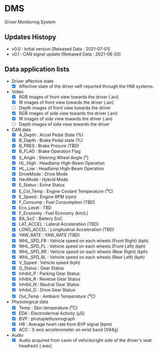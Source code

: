 # DMS
Driver Monitoring System

## Updates Histopy
* v0.0 : Initial version      [Released Data : 2021-07-01]
* v0.1 : CAN signal update    [Released Data : 2021-08-20]

## Data application lists
* Driver affective state
  - [x] Affective state of the driver self-reported through the HMI systems.
* Video
  - [x] RGB images of front view towards the driver (.avi)
  - [x] IR images of front view towards the driver (.avi)
  - [ ] Depth images of front view towards the driver
  - [x] RGB images of side view towards the driver (.avi)
  - [x] IR images of side view towards the driver (.avi)
  - [ ] Depth images of side view towards the driver
* CAN data 
  - [x] A_Depth : Accel Pedal State (%)
  - [x] B_Depth : Brake Pedal state (%)
  - [x] B_PRES  : Brake Presure (TBD)
  - [x] B_FLAG  : Brake Operation Flag
  - [x] S_Angle : Steering Wheel Angle (<sup>o</sup>)
  - [x] HL_High : Headlamp High-Beam Operation
  - [x] HL_Low  : Headlamp High-Beam Operation
  - [x] DriveMode : Drive Mode
  - [x] HevMode     : Hybrid Mode
  - [x] E_Status    : Enine Status
  - [x] E_Col_Temp  : Engine Coolant Temperature (<sup>o</sup>C)
  - [x] E_Speed     : Engine RPM (rpm)
  - [x] F_Consump   : Fuel Consumption (TBD)
  - [x] Eco_Level   : TBD
  - [x] F_Economy   : Fuel Economy (km/L)
  - [x] BA_SoC      : Battery SoC
  - [x] LAT_ACCEL   : Lateral Acceleration (TBD)
  - [x] LONG_ACCEL  : Longitudinal Acceleration (TBD)
  - [x] YAW_RATE    : YAW_RATE (TBD)
  - [x] WHL_SPD_FR : Vehicle speed on each wheels (Front Right) (kph)
  - [x] WHL_SPD_FL : Vehicle speed on each wheels (Front Left) (kph)
  - [x] WHL_SPD_RR : Vehicle speed on each wheels (Rear Right) (kph)
  - [x] WHL_SPD_RL : Vehicle speed on each wheels (Rear Left) (kph)
  - [x] V_Spped     : Vehicle speed (kph)
  - [x] G_Status    : Gear Status
  - [x] Inhibit_P   : Parking Gear Status
  - [x] Inhibit_R   : Reverse Gear Status
  - [x] Inhibit_N   : Neutral Gear Status
  - [x] Inhibit_D   : Drive Gear Status
  - [x] Out_Temp    : Ambient Temperature (<sup>o</sup>C)
* Physiological data
  - [x] Temp : Skin temperature (<sup>o</sup>C)
  - [x] EDA : Electrodermal Activity (µS)
  - [x] BVP : photoplethysmograph
  - [x] HR : Average heart rate from BVP signal (bpm)
  - [x] ACC : 3-axis accelerometer on wrist band (1/64g)
* Audio
  - [x] Audio acquired from cavin of vehicle(right side of the driver's seat headrest) (.wav)
